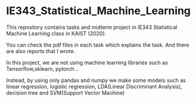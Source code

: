 # IE343_Statistical_Machine_Learning

This repository contains tasks and midterm project in IE343 Statistical Machine Learning class in KAIST (2020). 

You can check the pdf files in each task which explains the task. And there are also reports that I wrote. 

In this project, we are not using machine learning libraries such as Tensorflow,sklearn, pytorch... 

Instead, by using only pandas and numpy we make some models such as linear regression, logistic regression, LDA(Linear Discriminant Analysis), decision tree and SVM(Support Vector Machine)
